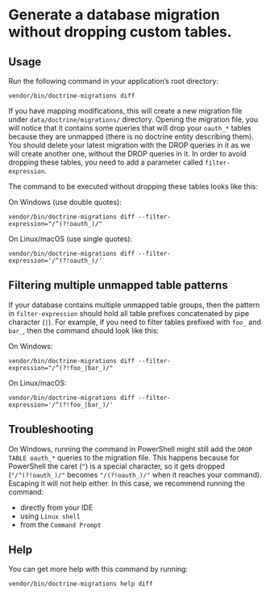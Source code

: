 # Generate a database migration without dropping custom tables.

## Usage

Run the following command in your application’s root directory:

```shell
vendor/bin/doctrine-migrations diff
```

If you have mapping modifications, this will create a new migration file under `data/doctrine/migrations/` directory.
Opening the migration file, you will notice that it contains some queries that will drop your `oauth_*` tables because they are unmapped (there is no doctrine entity describing them).
You should delete your latest migration with the DROP queries in it as we will create another one, without the DROP queries in it.
In order to avoid dropping these tables, you need to add a parameter called `filter-expression`.

The command to be executed without dropping these tables looks like this:

On Windows (use double quotes):

```shell
vendor/bin/doctrine-migrations diff --filter-expression="/^(?!oauth_)/"
```

On Linux/macOS (use single quotes):

```shell
vendor/bin/doctrine-migrations diff --filter-expression='/^(?!oauth_)/'
```

## Filtering multiple unmapped table patterns

If your database contains multiple unmapped table groups, then the pattern in `filter-expression` should hold all table prefixes concatenated by pipe character (`|`).
For example, if you need to filter tables prefixed with `foo_` and `bar_`,  then the command should look like this:

On Windows:

```shell
vendor/bin/doctrine-migrations diff --filter-expression="/^(?!foo_|bar_)/"
```

On Linux/macOS:

```shell
vendor/bin/doctrine-migrations diff --filter-expression='/^(?!foo_|bar_)/'
```

## Troubleshooting

On Windows, running the command in PowerShell might still add the `DROP TABLE oauth_*` queries to the migration file.
This happens because for PowerShell the caret (`^`) is a special character, so it gets dropped (`"/^(?!oauth_)/"` becomes `"/(?!oauth_)/"` when it reaches your command).
Escaping it will not help either.
In this case, we recommend running the command:

* directly from your IDE
* using `Linux shell`
* from the `Command Prompt`

## Help

You can get more help with this command by running:

```shell
vendor/bin/doctrine-migrations help diff
```
